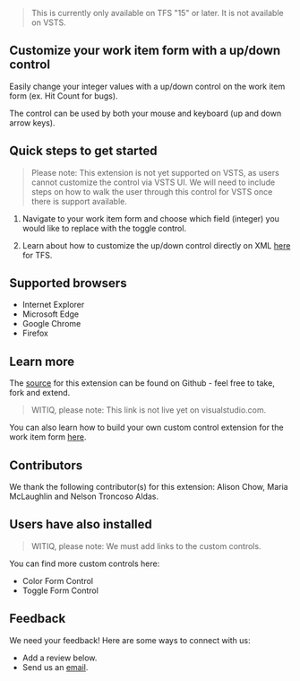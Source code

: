 > This is currently only available on TFS "15" or later. It is not available on VSTS.

## Customize your work item form with a up/down control ##

Easily change your integer values with a up/down control on the work item form (ex. Hit Count for bugs). 

The control can be used by both your mouse and keyboard (up and down arrow keys).

## Quick steps to get started ##

> Please note: This extension is not yet supported on VSTS, as users cannot customize the control via VSTS UI. We will need to include steps on how to walk the user through this control for VSTS once there is support available. 

1. Navigate to your work item form and choose which field (integer) you would like to replace with the toggle control.

2. Learn about how to customize the up/down control directly on XML [here](https://github.com/Microsoft/vsts-toggle-wit-custom-control/blob/master/README.md) for TFS. 

## Supported browsers ##

* Internet Explorer
* Microsoft Edge
* Google Chrome 
* Firefox

## Learn more ##

The [source](https://github.com/Microsoft/vsts-toggle-wit-custom-control) for this extension can be found on Github - feel free to take, fork and extend. 

> WITIQ, please note: This link is not live yet on visualstudio.com. 

You can also learn how to build your own custom control extension for the work item form [here](https://www.visualstudio.com/en-us/docs/integrate/extensions/develop/custom-control). 

## Contributors ##

We thank the following contributor(s) for this extension: Alison Chow, Maria McLaughlin and Nelson Troncoso Aldas. 

## Users have also installed ##

> WITIQ, please note: We must add links to the custom controls.

You can find more custom controls here: 

* Color Form Control
* Toggle Form Control

## Feedback ##

We need your feedback! Here are some ways to connect with us:

* Add a review below.
* Send us an [email](mailto://witiq@microsoft.com).
